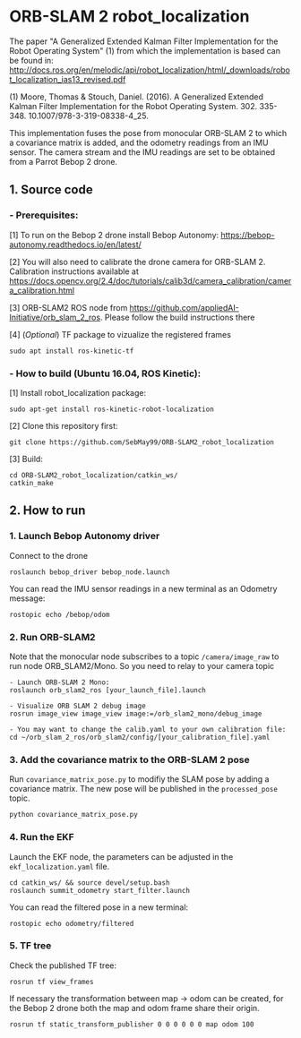 # ORB-SLAM 2 robot_localization

The paper "A Generalized Extended Kalman Filter Implementation for the Robot Operating System" (1) from which the implementation is based can be found in: http://docs.ros.org/en/melodic/api/robot_localization/html/_downloads/robot_localization_ias13_revised.pdf 

(1) Moore, Thomas & Stouch, Daniel. (2016). A Generalized Extended Kalman Filter Implementation for the Robot Operating System. 302. 335-348. 10.1007/978-3-319-08338-4_25.

This implementation fuses the pose from monocular ORB-SLAM 2 to which a covariance matrix is added, and the odometry readings from an IMU sensor. The camera stream and the IMU readings are set to be obtained from a Parrot Bebop 2 drone.

## 1. Source code
### - Prerequisites:

[1] To run on the Bebop 2 drone install Bebop Autonomy: https://bebop-autonomy.readthedocs.io/en/latest/
    
[2] You will also need to calibrate the drone camera for ORB-SLAM 2. Calibration instructions available at    https://docs.opencv.org/2.4/doc/tutorials/calib3d/camera_calibration/camera_calibration.html

[3] ORB-SLAM2 ROS node from https://github.com/appliedAI-Initiative/orb_slam_2_ros. Please follow the build instructions there

[4] (*Optional*) TF package to vizualize the registered frames
````
sudo apt install ros-kinetic-tf
````
### - How to build (Ubuntu 16.04, ROS Kinetic):
[1] Install robot_localization package:
````
sudo apt-get install ros-kinetic-robot-localization
````
[2] Clone this repository first:
````
git clone https://github.com/SebMay99/ORB-SLAM2_robot_localization
````
[3] Build:
````
cd ORB-SLAM2_robot_localization/catkin_ws/
catkin_make
````
## 2. How to run
### 1. Launch Bebop Autonomy driver
Connect to the drone
````
roslaunch bebop_driver bebop_node.launch
````
You can read the IMU sensor readings in a new terminal as an Odometry message:
````
rostopic echo /bebop/odom
````
### 2. Run ORB-SLAM2
Note that the monocular node subscribes to a topic `/camera/image_raw` to run node ORB_SLAM2/Mono. So you need to relay to your camera topic
````
- Launch ORB-SLAM 2 Mono:
roslaunch orb_slam2_ros [your_launch_file].launch

- Visualize ORB SLAM 2 debug image
rosrun image_view image_view image:=/orb_slam2_mono/debug_image

- You may want to change the calib.yaml to your own calibration file:
cd ~/orb_slam_2_ros/orb_slam2/config/[your_calibration_file].yaml

````
### 3. Add the covariance matrix to the ORB-SLAM 2 pose
Run `covariance_matrix_pose.py` to modifiy the SLAM pose by adding a covariance matrix. The new pose will be published in the `processed_pose` topic.
````
python covariance_matrix_pose.py
````

### 4. Run the EKF
Launch the EKF node, the parameters can be adjusted in the `ekf_localization.yaml` file.
````
cd catkin_ws/ && source devel/setup.bash 
roslaunch summit_odometry start_filter.launch
````
You can read the filtered pose in a new terminal:
````
rostopic echo odometry/filtered
````

### 5. TF tree
Check the published TF tree:
````
rosrun tf view_frames
````
If necessary the transformation between map -> odom can be created, for the Bebop 2 drone both the map and odom frame share their origin.
````
rosrun tf static_transform_publisher 0 0 0 0 0 0 map odom 100
````
